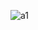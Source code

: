![a1](https://img1.daumcdn.net/thumb/R1280x0/?scode=mtistory2&fname=https%3A%2F%2Fblog.kakaocdn.net%2Fdn%2FeDfSW1%2FbtqF9DdHTEN%2FKfKdh1ahyxAp6RSIY2zo40%2Fimg.png)
